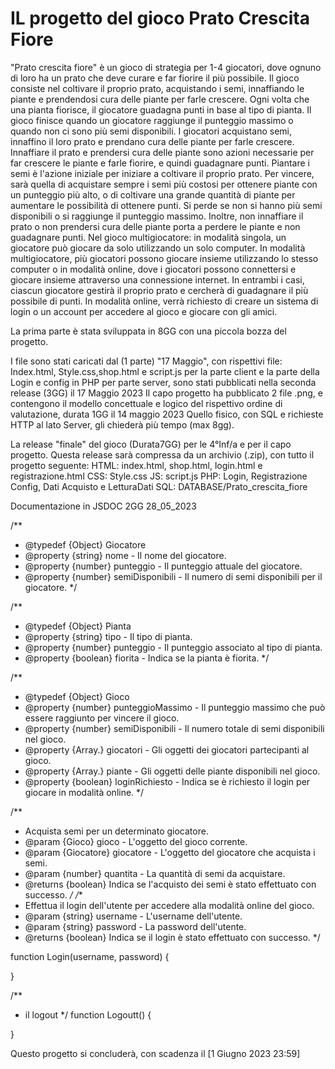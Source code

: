 # IL progetto del gioco Prato Crescita Fiore
"Prato crescita fiore" è un gioco di strategia per 1-4 giocatori, dove ognuno di loro ha un prato che deve curare e far fiorire il più possibile. Il gioco consiste nel coltivare il proprio prato, acquistando i semi, innaffiando le piante e prendendosi cura delle piante per farle crescere. Ogni volta che una pianta fiorisce, il giocatore guadagna punti in base al tipo di pianta. Il gioco finisce quando un giocatore raggiunge il punteggio massimo o quando non ci sono più semi disponibili.
I giocatori acquistano semi, innaffino il loro prato e prendano cura delle piante per farle crescere. Innaffiare il prato e prendersi cura delle piante sono azioni necessarie per far crescere le piante e farle fiorire, e quindi guadagnare punti. Piantare i semi è l'azione iniziale per iniziare a coltivare il proprio prato.
Per vincere, sarà quella di acquistare sempre i semi più costosi per ottenere piante con un punteggio più alto, o di coltivare una grande quantità di piante per aumentare le possibilità di ottenere punti.
Si perde se non si hanno più semi disponibili o si raggiunge il punteggio massimo.
Inoltre, non innaffiare il prato o non prendersi cura delle piante porta a perdere le piante e non guadagnare punti.
Nel gioco multigiocatore: in modalità singola, un giocatore può giocare da solo utilizzando un solo computer. In modalità multigiocatore, più giocatori possono giocare insieme utilizzando lo stesso computer o in modalità online, dove i giocatori possono connettersi e giocare insieme attraverso una connessione internet. In entrambi i casi, ciascun giocatore gestirà il proprio prato e cercherà di guadagnare il più possibile di punti.
In modalità online, verrà richiesto di creare un sistema di login o un account per accedere al gioco e giocare con gli amici.

La prima parte è stata sviluppata in 8GG con una piccola bozza del progetto. 


I file sono stati caricati dal (1 parte) "17 Maggio", con rispettivi file: Index.html, Style.css,shop.html e script.js per la parte client e la parte della Login e config in PHP per parte server, sono stati pubblicati nella seconda release (3GG) il 17 Maggio 2023
Il capo progetto ha pubblicato 2 file .png, e contengono il modello concettuale e logico del rispettivo ordine di valutazione, durata 1GG il 14 maggio 2023
Quello fisico, con SQL e richieste HTTP al lato Server, gli chiederà più tempo (max 8gg).

La release "finale" del gioco (Durata7GG) per le 4°Inf/a e per il capo progetto.
Questa release sarà compressa da un archivio (.zip), con tutto il progetto seguente:
HTML: index.html, shop.html, login.html e registrazione.html
CSS: Style.css
JS: script.js
PHP: Login, Registrazione Config, Dati Acquisto e LetturaDati
SQL: DATABASE/Prato_crescita_fiore


Documentazione in JSDOC 2GG 28_05_2023

/**
 * @typedef {Object} Giocatore
 * @property {string} nome - Il nome del giocatore.
 * @property {number} punteggio - Il punteggio attuale del giocatore.
 * @property {number} semiDisponibili - Il numero di semi disponibili per il giocatore.
 */
 
 /**
 * @typedef {Object} Pianta
 * @property {string} tipo - Il tipo di pianta.
 * @property {number} punteggio - Il punteggio associato al tipo di pianta.
 * @property {boolean} fiorita - Indica se la pianta è fiorita.
 */
 
 /**
 * @typedef {Object} Gioco
 * @property {number} punteggioMassimo - Il punteggio massimo che può essere raggiunto per vincere il gioco.
 * @property {number} semiDisponibili - Il numero totale di semi disponibili nel gioco.
 * @property {Array.<Giocatore>} giocatori - Gli oggetti dei giocatori partecipanti al gioco.
 * @property {Array.<Pianta>} piante - Gli oggetti delle piante disponibili nel gioco.
 * @property {boolean} loginRichiesto - Indica se è richiesto il login per giocare in modalità online.
 */
  
 /**
 * Acquista semi per un determinato giocatore.
 * @param {Gioco} gioco - L'oggetto del gioco corrente.
 * @param {Giocatore} giocatore - L'oggetto del giocatore che acquista i semi.
 * @param {number} quantita - La quantità di semi da acquistare.
 * @returns {boolean} Indica se l'acquisto dei semi è stato effettuato con successo.
 */
  /**
 * Effettua il login dell'utente per accedere alla modalità online del gioco.
 * @param {string} username - L'username dell'utente.
 * @param {string} password - La password dell'utente.
 * @returns {boolean} Indica se il login è stato effettuato con successo.
 */

  function Login(username, password) {
  
}

/**
 * il logout 
 */
function Logoutt() {

}

Questo progetto si concluderà, con scadenza il [1 Giugno 2023 23:59]

